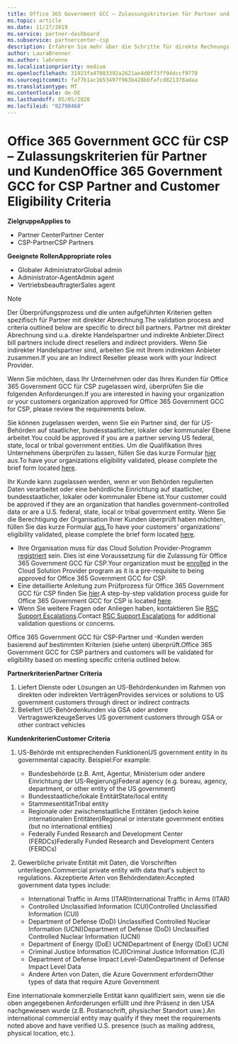 ```yaml
---
title: Office 365 Government GCC – Zulassungskriterien für Partner und Kunden | Partner Center
ms.topic: article
ms.date: 11/27/2019
ms.service: partner-dashboard
ms.subservice: partnercenter-csp
description: Erfahren Sie mehr über die Schritte für direkte Rechnungs Partner (direkte Händler, indirekte Anbieter), um Partner und Kunden für Office 365 Government gcc für CSP zu überprüfen.
author: LauraBrenner
ms.author: labrenne
ms.localizationpriority: medium
ms.openlocfilehash: 31923fa47083392a2621ae4d0f73ff94dccf9778
ms.sourcegitcommit: faf7b1ac1653497f963b428bbfafcd821378adaa
ms.translationtype: MT
ms.contentlocale: de-DE
ms.lasthandoff: 05/05/2020
ms.locfileid: "82798468"
---
```

# <a name="office-365-government-gcc-for-csp-partner-and-customer-eligibility-criteria"></a><span data-ttu-id="7176e-103">Office 365 Government GCC für CSP – Zulassungskriterien für Partner und Kunden</span><span class="sxs-lookup"><span data-stu-id="7176e-103">Office 365 Government GCC for CSP Partner and Customer Eligibility Criteria</span></span>

<span data-ttu-id="7176e-104">**Zielgruppe**</span><span class="sxs-lookup"><span data-stu-id="7176e-104">**Applies to**</span></span>

-  <span data-ttu-id="7176e-105">Partner Center</span><span class="sxs-lookup"><span data-stu-id="7176e-105">Partner Center</span></span>
-  <span data-ttu-id="7176e-106">CSP-Partner</span><span class="sxs-lookup"><span data-stu-id="7176e-106">CSP Partners</span></span>

<span data-ttu-id="7176e-107">**Geeignete Rollen**</span><span class="sxs-lookup"><span data-stu-id="7176e-107">**Appropriate roles**</span></span>

- <span data-ttu-id="7176e-108">Globaler Administrator</span><span class="sxs-lookup"><span data-stu-id="7176e-108">Global admin</span></span>
- <span data-ttu-id="7176e-109">Administrator-Agent</span><span class="sxs-lookup"><span data-stu-id="7176e-109">Admin agent</span></span>
- <span data-ttu-id="7176e-110">Vertriebsbeauftragter</span><span class="sxs-lookup"><span data-stu-id="7176e-110">Sales agent</span></span>

>[!NOTE]
><span data-ttu-id="7176e-111">Der Überprüfungsprozess und die unten aufgeführten Kriterien gelten spezifisch für Partner mit direkter Abrechnung.</span><span class="sxs-lookup"><span data-stu-id="7176e-111">The validation process and criteria outlined below are specific to direct bill partners.</span></span> <span data-ttu-id="7176e-112">Partner mit direkter Abrechnung sind u.a. direkte Handelspartner und indirekte Anbieter.</span><span class="sxs-lookup"><span data-stu-id="7176e-112">Direct bill partners include direct resellers and indirect providers.</span></span>  <span data-ttu-id="7176e-113">Wenn Sie indirekter Handelspartner sind, arbeiten Sie mit Ihrem indirekten Anbieter zusammen.</span><span class="sxs-lookup"><span data-stu-id="7176e-113">If you are an Indirect Reseller please work with your Indirect Provider.</span></span>

<span data-ttu-id="7176e-114">Wenn Sie möchten, dass Ihr Unternehmen oder das Ihres Kunden für Office 365 Government GCC für CSP zugelassen wird, überprüfen Sie die folgenden Anforderungen.</span><span class="sxs-lookup"><span data-stu-id="7176e-114">If you are interested in having your organization or your customers organization approved for Office 365 Government GCC for CSP, please review the requirements below.</span></span>

<span data-ttu-id="7176e-115">Sie können zugelassen werden, wenn Sie ein Partner sind, der für US-Behörden auf staatlicher, bundesstaatlicher, lokaler oder kommunaler Ebene arbeitet.</span><span class="sxs-lookup"><span data-stu-id="7176e-115">You could be approved if you are a partner serving US federal, state, local or tribal government entities.</span></span> <span data-ttu-id="7176e-116">Um die Qualifikation Ihres Unternehmens überprüfen zu lassen, füllen Sie das kurze Formular [hier](https://products.office.com/government/eligibility-validation?ReqType=CSPPartner) aus.</span><span class="sxs-lookup"><span data-stu-id="7176e-116">To have your organizations eligibility validated, please complete the brief form located [here](https://products.office.com/government/eligibility-validation?ReqType=CSPPartner).</span></span>

<span data-ttu-id="7176e-117">Ihr Kunde kann zugelassen werden, wenn er von Behörden regulierten Daten verarbeitet oder eine behördliche Einrichtung auf staatlicher, bundesstaatlicher, lokaler oder kommunaler Ebene ist.</span><span class="sxs-lookup"><span data-stu-id="7176e-117">Your customer could be approved if they are an organization that handles government-controlled data or are a U.S. federal, state, local or tribal government entity.</span></span> <span data-ttu-id="7176e-118">Wenn Sie die Berechtigung der Organisation Ihrer Kunden überprüft haben möchten, füllen Sie das kurze Formular [aus.](https://products.office.com/government/eligibility-validation?ReqType=CSPCustomer)</span><span class="sxs-lookup"><span data-stu-id="7176e-118">To have your customers' organizations' eligibility validated, please complete the brief form located [here](https://products.office.com/government/eligibility-validation?ReqType=CSPCustomer).</span></span> 

-   <span data-ttu-id="7176e-119">Ihre Organisation muss für das Cloud Solution Provider-Programm [registriert](https://partnercenter.microsoft.com/partner/cloud-solution-provider) sein. Dies ist eine Voraussetzung für die Zulassung für Office 365 Government GCC für CSP.</span><span class="sxs-lookup"><span data-stu-id="7176e-119">Your organization must be [enrolled](https://partnercenter.microsoft.com/partner/cloud-solution-provider) in the Cloud Solution Provider program as it is a pre-requisite to being approved for Office 365 Government GCC for CSP.</span></span>
-   <span data-ttu-id="7176e-120">Eine detaillierte Anleitung zum Prüfprozess für Office 365 Government GCC für CSP finden Sie [hier](https://go.microsoft.com/fwlink/?linkid=2007323).</span><span class="sxs-lookup"><span data-stu-id="7176e-120">A step-by-step validation process guide for Office 365 Government GCC for CSP is located [here](https://go.microsoft.com/fwlink/?linkid=2007323).</span></span>
-   <span data-ttu-id="7176e-121">Wenn Sie weitere Fragen oder Anliegen haben, kontaktieren Sie [RSC Support Escalations](mailto:usgcce@microsoft.com).</span><span class="sxs-lookup"><span data-stu-id="7176e-121">Contact [RSC Support Escalations](mailto:usgcce@microsoft.com) for additional validation questions or concerns.</span></span>

<span data-ttu-id="7176e-122">Office 365 Government GCC für CSP-Partner und -Kunden werden basierend auf bestimmten Kriterien (siehe unten) überprüft.</span><span class="sxs-lookup"><span data-stu-id="7176e-122">Office 365 Government GCC for CSP partners and customers will be validated for eligibility based on meeting specific criteria outlined below.</span></span>

<span data-ttu-id="7176e-123">**Partnerkriterien**</span><span class="sxs-lookup"><span data-stu-id="7176e-123">**Partner Criteria**</span></span>
1.  <span data-ttu-id="7176e-124">Liefert Dienste oder Lösungen an US-Behördenkunden im Rahmen von direkten oder indirekten Verträgen</span><span class="sxs-lookup"><span data-stu-id="7176e-124">Provides services or solutions to US government customers through direct or indirect contracts</span></span>
2.  <span data-ttu-id="7176e-125">Beliefert US-Behördenkunden via GSA oder andere Vertragswerkzeuge</span><span class="sxs-lookup"><span data-stu-id="7176e-125">Serves US government customers through GSA or other contract vehicles</span></span>

<span data-ttu-id="7176e-126">**Kundenkriterien**</span><span class="sxs-lookup"><span data-stu-id="7176e-126">**Customer Criteria**</span></span>
1.  <span data-ttu-id="7176e-127">US-Behörde mit entsprechenden Funktionen</span><span class="sxs-lookup"><span data-stu-id="7176e-127">US government entity in its governmental capacity.</span></span> <span data-ttu-id="7176e-128">Beispiel:</span><span class="sxs-lookup"><span data-stu-id="7176e-128">For example:</span></span>
 
    -  <span data-ttu-id="7176e-129">Bundesbehörde (z.B. Amt, Agentur, Ministerium oder andere Einrichtung der US-Regierung)</span><span class="sxs-lookup"><span data-stu-id="7176e-129">Federal agency (e.g. bureau, agency, department, or other entity of the US government)</span></span>
    -   <span data-ttu-id="7176e-130">Bundesstaatliche/lokale Entität</span><span class="sxs-lookup"><span data-stu-id="7176e-130">State/local entity</span></span> 
    -   <span data-ttu-id="7176e-131">Stammesentität</span><span class="sxs-lookup"><span data-stu-id="7176e-131">Tribal entity</span></span>
    -   <span data-ttu-id="7176e-132">Regionale oder zwischenstaatliche Entitäten (jedoch keine internationalen Entitäten)</span><span class="sxs-lookup"><span data-stu-id="7176e-132">Regional or interstate government entities (but no international entities)</span></span>
    -   <span data-ttu-id="7176e-133">Federally Funded Research and Development Center (FERDCs)</span><span class="sxs-lookup"><span data-stu-id="7176e-133">Federally Funded Research and Development Centers (FERDCs)</span></span>

2.  <span data-ttu-id="7176e-134">Gewerbliche private Entität mit Daten, die Vorschriften unterliegen.</span><span class="sxs-lookup"><span data-stu-id="7176e-134">Commercial private entity with data that's subject to regulations.</span></span> <span data-ttu-id="7176e-135">Akzeptierte Arten von Behördendaten:</span><span class="sxs-lookup"><span data-stu-id="7176e-135">Accepted government data types include:</span></span> 
    -   <span data-ttu-id="7176e-136">International Traffic in Arms (ITAR)</span><span class="sxs-lookup"><span data-stu-id="7176e-136">International Traffic in Arms (ITAR)</span></span>
    -   <span data-ttu-id="7176e-137">Controlled Unclassified Information (CUI)</span><span class="sxs-lookup"><span data-stu-id="7176e-137">Controlled Unclassified Information (CUI)</span></span>
    -   <span data-ttu-id="7176e-138">Department of Defense (DoD) Unclassified Controlled Nuclear Information (UCNI)</span><span class="sxs-lookup"><span data-stu-id="7176e-138">Department of Defense (DoD) Unclassified Controlled Nuclear Information (UCNI)</span></span>
    -   <span data-ttu-id="7176e-139">Department of Energy (DoE) UCNI</span><span class="sxs-lookup"><span data-stu-id="7176e-139">Department of Energy (DoE) UCNI</span></span>
    -   <span data-ttu-id="7176e-140">Criminal Justice Information (CJI)</span><span class="sxs-lookup"><span data-stu-id="7176e-140">Criminal Justice Information (CJI)</span></span>
    -   <span data-ttu-id="7176e-141">Department of Defense Impact Level-Daten</span><span class="sxs-lookup"><span data-stu-id="7176e-141">Department of Defense Impact Level Data</span></span>
    -   <span data-ttu-id="7176e-142">Andere Arten von Daten, die Azure Government erfordern</span><span class="sxs-lookup"><span data-stu-id="7176e-142">Other types of data that require Azure Government</span></span>

<span data-ttu-id="7176e-143">Eine internationale kommerzielle Entität kann qualifiziert sein, wenn sie die oben angegebenen Anforderungen erfüllt und ihre Präsenz in den USA nachgewiesen wurde (z.B. Postanschrift, physischer Standort usw.).</span><span class="sxs-lookup"><span data-stu-id="7176e-143">An international commercial entity may qualify if they meet the requirements noted above and have verified U.S. presence (such as mailing address, physical location, etc.).</span></span>

